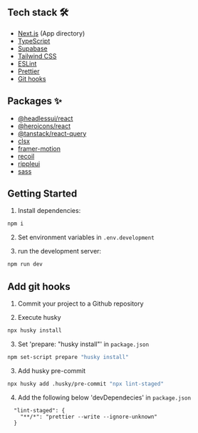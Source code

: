 ## Tech stack 🛠

- [Next.js](https://nextjs.org) (App directory)
- [TypeScript](https://www.typescriptlang.org)
- [Supabase](https://supabase.com)
- [Tailwind CSS](https://tailwindcss.com)
- [ESLint](https://eslint.org)
- [Prettier](https://prettier.io)
- [Git hooks](https://typicode.github.io/husky)

## Packages ✨

- [@headlessui/react](https://headlessui.com)
- [@heroicons/react](https://heroicons.com)
- [@tanstack/react-query](https://react-query-v3.tanstack.com)
- [clsx](https://www.npmjs.com/package/clsx)
- [framer-motion](https://framer.com)
- [recoil](https://recoiljs.org)
- [rippleui](https://www.ripple-ui.com)
- [sass](https://sass-lang.com)

## Getting Started

1. Install dependencies:

```bash
npm i
```

2. Set environment variables in `.env.development`

3. run the development server:

```bash
npm run dev
```

## Add git hooks

1. Commit your project to a Github repository

2. Execute husky

```bash
npx husky install
```

3. Set 'prepare: "husky install"' in `package.json`

```bash
npm set-script prepare "husky install"
```

3. Add husky pre-commit

```bash
npx husky add .husky/pre-commit "npx lint-staged"
```

4. Add the following below 'devDependecies' in `package.json`

```
  "lint-staged": {
    "**/*": "prettier --write --ignore-unknown"
  }
```
